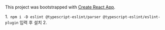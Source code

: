 This project was bootstrapped with [Create React App](https://github.com/facebook/create-react-app).
<!-- eslint 설정 https://flamingotiger.github.io/javascript/eslint-setup/#2-1-eslint-config-airbnb-%EB%A1%9C-%EC%84%A4%EC%B9%98%ED%95%98%EA%B8%B0 -->

1.` npm i -D eslint @typescript-eslint/parser @typescript-eslint/eslint-plugin` 입력 후 설치
2. 